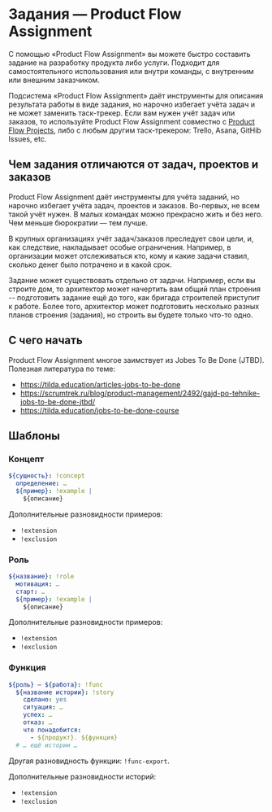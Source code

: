 # Задания — Product Flow Assignment

С помощью «Product Flow Assignment» вы можете быстро составить задание на разработку продукта либо услуги. Подходит
для самостоятельного использования или внутри команды, с внутренним или внешним заказчиком.

Подсистема «Product Flow Assignment» даёт инструменты для описания результата работы в виде задания, но нарочно
избегает учёта задач и не может заменить таск-трекер. Если вам нужен учёт задач или заказов, то используйте
Product Flow Assignment совместно с [Product Flow Projects](../projects), либо с любым другим таск-трекером:
Trello, Asana, GitHib Issues, etc.


## Чем задания отличаются от задач, проектов и заказов

Product Flow Assignment даёт инструменты для учёта заданий, но нарочно избегает учёта задач, проектов и заказов. Во-первых, не всем такой учёт нужен. В малых командах можно прекрасно жить и без него. Чем меньше бюрократии — тем лучше.

В крупных организациях учёт задач/заказов преследует свои цели, и, как следствие, накладывает особые ограничения. Например, в организации может отслеживаться кто, кому и какие задачи ставил, сколько денег было потрачено и в какой срок.

Задание может существовать отдельно от задачи. Например, если вы строите дом, то архитектор может начертить вам общий план строения -- подготовить задание ещё до того, как бригада строителей приступит к работе. Более того, архитектор может подготовить несколько разных планов строения (задания), но строить вы будете только что-то одно.


## С чего начать

Product Flow Assignment многое заимствует из Jobes To Be Done (JTBD). Полезная литература по теме:

- https://tilda.education/articles-jobs-to-be-done
- https://scrumtrek.ru/blog/product-management/2492/gajd-po-tehnike-jobs-to-be-done-jtbd/
- https://tilda.education/jobs-to-be-done-course


## Шаблоны

### Концепт

```yaml
${сущность}: !concept
  определение: …
  ${пример}: !example |
    ${описание}
```

Дополнительные разновидности примеров:
  - `!extension`
  - `!exclusion`

### Роль

```yaml
${название}: !role
  мотивация: …
  старт: …
  ${пример}: !example |
    ${описание}
```

Дополнительные разновидности примеров:
  - `!extension`
  - `!exclusion`

### Функция

```yaml
${роль} — ${работа}: !func
  ${название истории}: !story
    сделано: yes
    ситуация: …
    успех: …
    отказ: …
    что понадобится:
      - ${продукт}. ${функция}
  # … ещё истории …
```

Другая разновидность функции: `!func-export`.

Дополнительные разновидности историй:
  - `!extension`
  - `!exclusion`
